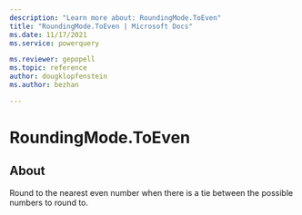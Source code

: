 ```yaml
---
description: "Learn more about: RoundingMode.ToEven"
title: "RoundingMode.ToEven | Microsoft Docs"
ms.date: 11/17/2021
ms.service: powerquery

ms.reviewer: gepopell
ms.topic: reference
author: dougklopfenstein
ms.author: bezhan

---
```

# RoundingMode.ToEven

## About

Round to the nearest even number when there is a tie between the possible numbers to round to.
